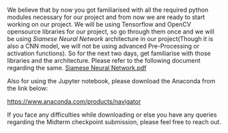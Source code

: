 We believe that by now you got familiarised with all the required python modules necessary for our project and from now we are ready to start working on our project. We will be using Tensorflow and OpenCV opensource libraries for our project, so go through them once and we will be using *Siamese Neural Network* architecture in our project(Though it is also a CNN model, we will not be using advanced Pre-Processing or activation functions). So for the next two days, get familiarise with those libraries and the architecture. Please refer to the following document regarding the same.
[Siamese Neural Network.pdf](https://github.com/user-attachments/files/20953388/Siamese.Neural.Network.pdf)

Also for using the Jupyter notebook, please download the Anaconda from the link below:

https://www.anaconda.com/products/navigator

If you face any difficulties while downloading or else you have any queries regarding the Midterm checkpoint submission, please feel free to reach out.
